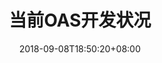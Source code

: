 ---
title: "当前OAS开发状况"
date: 2018-09-08T18:50:20+08:00
description: ""
Tags: ["Hugo使用"]
Categories: ["软件开发"]
draft: true
---